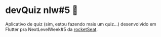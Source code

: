 # devQuiz nlw#5 🚀

Aplicativo de quiz (sim, estou fazendo mais um quiz...) desenvolvido em Flutter pra NextLevelWeek#5 da [rocketSeat](https://rocketseat.com.br/).